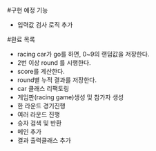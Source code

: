 #구현 예정 기능
* 입력값 검사 로직 추가

#완료 목록
* racing car가 go를 하면, 0~9의 랜덤값을 저장한다.
* 2번 이상 round 를 시행한다.
* score를 계산한다.
* round별 누적 결과를 저장한다.
* car 클래스 리팩토링
* 게임판(racing game)생성 및 참가자 생성
* 한 라운드 경기진행
* 여러 라운드 진행
* 승자 검색 및 반환
* 메인 추가
* 결과 출력클래스 추가

